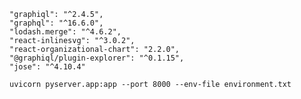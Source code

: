     "graphiql": "^2.4.5",
    "graphql": "^16.6.0",
    "lodash.merge": "^4.6.2",
    "react-inlinesvg": "^3.0.2",
    "react-organizational-chart": "2.2.0",
    "@graphiql/plugin-explorer": "^0.1.15",
    "jose": "^4.10.4"

```
uvicorn pyserver.app:app --port 8000 --env-file environment.txt
```